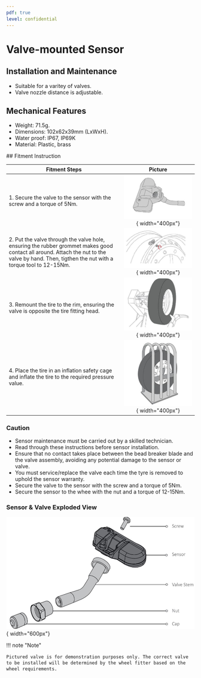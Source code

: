 ```yaml
---
pdf: true
level: confidential
---
```


# Valve-mounted Sensor

## Installation and Maintenance

- Suitable for a varitey of valves.
- Valve nozzle distance is adjustable.

## Mechanical Features

- Weight: 71.5g.
- Dimensions: 102x62x39mm (LxWxH).
- Water proof: IP67, IP69K
- Material: Plastic, brass
  
<div class="page-break"></div>
## Fitment Instruction

|**Fitment Steps** | **Picture**                        |
|----------------|:--------:|
| 1. Secure the valve to the sensor with the screw and a torque of 5Nm.  | ![Step 1](images/valve_mounted_instruction_step1.JPG){ width="400px"}        |
| 2. Put the valve through the valve hole, ensuring the rubber grommet makes good contact all around. Attach the nut to the valve by hand. Then, tigthen the nut with a torque tool to 12-15Nm.  | ![Step 2](images/valve_mounted_instruction_step2.JPG){ width="400px"}             |
| 3. Remount the tire to the rim, ensuring the valve is opposite the tire fitting head.  | ![Step 3](images/valve_mounted_instruction_step3.JPG){ width="400px"}       |
| 4. Place the tire in an inflation safety cage and inflate the tire to the required pressure value.  | ![Step 4](images/valve_mounted_instruction_step4.JPG){ width="400px"}        |

### Caution

- Sensor maintenance must be carried out by a skilled technician.
- Read through these instructions before sensor installation.
- Ensure that no contact takes place between the bead breaker blade and the valve assembly, avoiding any potential damage to the sensor or valve.
- You must service/replace the valve each time the tyre is removed to uphold the sensor warranty.
- Secure the valve to the sensor with the screw and a torque of 5Nm.
- Secure the sensor to the whee with the nut and a torque of 12-15Nm.

### Sensor & Valve Exploded View

![Valve-mounted Sensor](images/valve_mounted_sensor.JPG){ width="600px"}

!!! note "Note"

    Pictured valve is for demonstration purposes only. The correct valve to be installed will be determined by the wheel fitter based on the wheel requirements.
